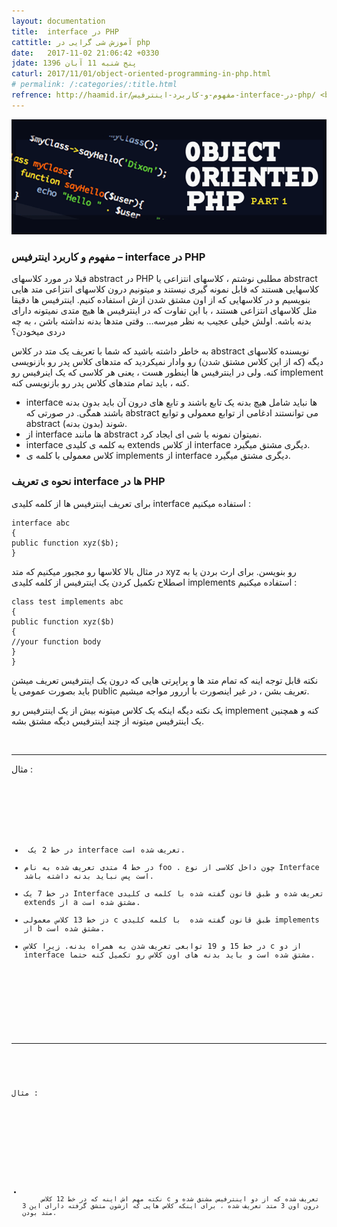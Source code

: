 ```yaml
---
layout: documentation
title:  interface در PHP
cattitle: آموزش شی گرایی در php
date:   2017-11-02 21:06:42 +0330
jdate: پنج شنبه 11 آبان 1396
caturl: 2017/11/01/object-oriented-programming-in-php.html
# permalink: /:categories/:title.html
refrence: http://haamid.ir/مفهوم-و-کاربرد-اینترفیس-interface-در-php/ <br> http://alihossein.ir/tutorials/آموزش-interface
---
```

<div align="center">
<img src="/images/original/php-oop-course.png" alt="{{page.title}}" />
</div>

<h3> مفهوم و کاربرد اینترفیس – interface در PHP</h3>
<p>
قبلا در مورد کلاسهای abstract در PHP مطلبی نوشتم ، کلاسهای انتزاعی یا abstract کلاسهایی هستند که قابل نمونه گیری نیستند و میتونیم درون کلاسهای انتزاعی متد هایی بنویسیم و در کلاسهایی که از اون مشتق شدن ازش استفاده کنیم. اینترفیس ها دقیقا مثل کلاسهای انتزاعی هستند ، با این تفاوت که در اینترفیس ها هیچ متدی نمیتونه دارای بدنه باشه. اولش خیلی عجیب به نظر میرسه… وقتی متدها بدنه نداشته باشن ، به چه دردی میخودن؟
</p>

<p>
به خاطر داشته باشید که شما با تعریف یک متد در کلاس abstract نویسنده کلاسهای دیگه (که از این کلاس مشتق شدن) رو وادار نمیکردید که متدهای کلاس پدر رو بازنویسی کنه. ولی در اینترفیس ها اینطور هست ، یعنی هر کلاسی که یک اینرفیس رو implement کنه ، باید تمام متدهای کلاس پدر رو بازنویسی کنه.
</p>


<p>
<ul>
<li>interface ها نباید  شامل هیچ بدنه یک تابع باشند و تابع های درون آن باید بدون بدنه باشند همگی. در صورتی که  abstract می توانستند ادغامی از توابع معمولی و توابع abstract (بدون بدنه) شوند.
</li>
<li>از interface ها مانند  abstract نمیتوان نمونه یا شی ای ایجاد کرد.
</li>
<li>interface به کلمه ی کلیدی extends از کلاس interface دیگری مشتق میگیرد.
</li>
<li>
کلاس معمولی با کلمه ی implements  از interface دیگری مشتق میگیرد.
</li>
</ul>
</p>

<h3>نحوه ی تعریف interface ها در PHP</h3>

<p>
برای تعریف اینترفیس ها از کلمه کلیدی interface استفاده میکنیم :
</p>
<pre><code class="language-php  line-numbers">interface abc
{
public function xyz($b);
}
</code></pre>

<p>
در مثال بالا کلاسها رو مجبور میکنیم که متد xyz رو بنویسن. برای ارث بردن یا به اصطلاح تکمیل کردن یک اینترفیس از کلمه کلیدی implements استفاده میکنیم :
</p>

<pre><code class="language-php  line-numbers">class test implements abc
{
public function xyz($b)
{
//your function body
}
}
</code></pre>


<p>
نکته قابل توجه اینه که تمام متد ها و پراپرتی هایی که درون یک اینترفیس تعریف میشن باید بصورت عمومی یا public تعریف بشن ، در غیر اینصورت با اررور مواجه میشیم.
</p>

<p>
یک نکته دیگه اینکه یک کلاس میتونه بیش از یک اینترفیس رو implement کنه و همچنین یک اینترفیس میتونه از چند اینترفیس دیگه مشتق بشه.
</p>

<br>
<hr>

<p>
مثال :
</p>

<pre><code class="language-php  line-numbers"><?php
interface a
{
    public function foo();
}

interface b extends a
{
    public function baz(Baz $baz);
}

// This will work
class c implements b
{
    public function foo()
    {
    }

    public function baz(Baz $baz)
    {
    }
}
</code></pre>


<p>
<ul>
<li>&nbsp;در خط 2 یک&nbsp;interface تعریف شده است.</li>
<li>در خط 4 متدی تعریف شده به نام&nbsp;foo . چون داخل کلاسی از نوع Interface است پس نباید بدنه داشته باشد.</li>
<li>در خط 7&nbsp;یک&nbsp;Interface تعریف شده و طبق قانون گفته شده با کلمه ی کلیدی extends از a مشتق شده است.</li>
<li>دز خط 13 کلاس معمولی c طبق قانون گفته شده &nbsp;با کلمه کلیدی&nbsp;implements از b&nbsp;مشتق شده است.</li>
<li>در خط 15 و 19 توابعی تعریف شدن به همراه بدنه. زیرا کلاس c از دو interface مشتق شده است و باید بدنه های اون کلاس رو تکمیل کنه حتما.</li>
</ul>
</p>

<br>
<hr>

<p>
مثال :
</p>

<pre><code class="language-php  line-numbers"><?php
interface a
{
    public function foo();
}

interface b
{
    public function bar();
}

interface c extends a, b
{
    public function baz();
}

class d implements c
{
    public function foo()
    {
    }

    public function bar()
    {
    }

    public function baz()
    {
    }
}
</code></pre>


<p>
<ul>
<li>
     نکته مهم اش اینه که در خط 12 کلاس c تعریف شده که از دو اینترفیس مشتق شده و درون اون 3 متد تعریف شده ، برای اینکه کلاس هایی که ازشون متشق گرفته دارای این 3 متد بودن.
</li>
</ul>
</p>
